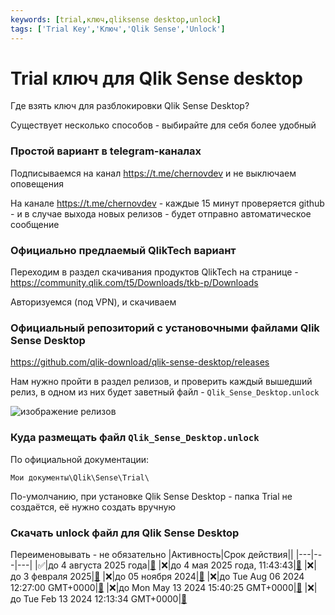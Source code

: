 ```yaml
---
keywords: [trial,ключ,qliksense desktop,unlock]
tags: ['Trial Key','Ключ','Qlik Sense','Unlock']
---
```

# Trial ключ для Qlik Sense desktop

Где взять ключ для разблокировки Qlik Sense Desktop?

Существует несколько способов - выбирайте для себя более удобный
### Простой вариант в telegram-каналах

Подписываемся на канал https://t.me/chernovdev и не выключаем оповещения

На канале https://t.me/chernovdev - каждые 15 минут проверяется github - и в случае выхода новых релизов - будет отправно автоматическое сообщение

### Официально предлаемый QlikTech вариант

Переходим в раздел скачивания продуктов QlikTech на странице - https://community.qlik.com/t5/Downloads/tkb-p/Downloads

Авторизуемся (под VPN), и скачиваем

### Официальный репозиторий с установочными файлами Qlik Sense Desktop

https://github.com/qlik-download/qlik-sense-desktop/releases

Нам нужно пройти в раздел релизов, и проверить каждый вышедший релиз, в одном из них будет заветный файл - `Qlik_Sense_Desktop.unlock`

![изображение релизов](/img/arch/p8xWeGDD9u.png)


### Куда размещать файл `Qlik_Sense_Desktop.unlock`

По официальной документации:

```Folder
Мои документы\Qlik\Sense\Trial\
```

По-умолчанию, при установке Qlik Sense Desktop - папка Trial не создаётся, её нужно создать вручную

### Скачать unlock файл для Qlik Sense Desktop

Переименовывать - не обязательно
|Активность|Срок действия||
|---|---|---|
|✅|до 4 августа 2025 года|[🔗](/unlockfiles/082025_Qlik_Sense_Desktop.unlock)
|❌|до 4 мая 2025 года, 11:43:43|[🔗](/unlockfiles/052025_Qlik_Sense_Desktop.unlock)
|❌|до 3 февраля 2025|[🔗](/unlockfiles/022025_Qlik_Sense_Desktop.unlock)
|❌|до 05 ноября 2024|[🔗](/unlockfiles/112024_Qlik_Sense_Desktop.unlock)
|❌|до Tue Aug 06 2024 12:27:00 GMT+0000|[🔗](/unlockfiles/082024_Qlik_Sense_Desktop.unlock)
|❌|до Mon May 13 2024 15:40:25 GMT+0000|[🔗](/unlockfiles/052024_Qlik_Sense_Desktop.unlock)
|❌|до Tue Feb 13 2024 12:13:34 GMT+0000|[🔗](/unlockfiles/022024_Qlik_Sense_Desktop.unlock)

